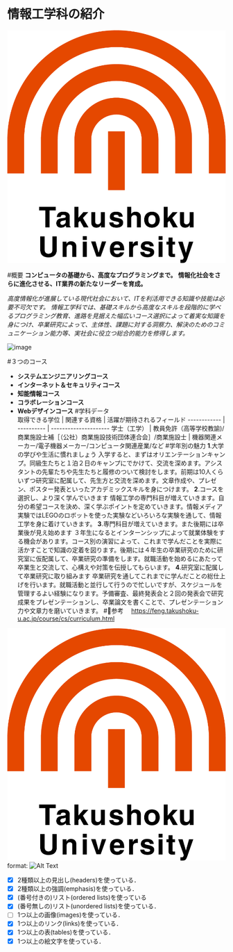 # 情報工学科の紹介
<!-- Markdown記法を使って学科の紹介ページを作る -->
![logo](logo.png)

#概要
**コンピュータの基礎から、高度なプログラミングまで。**
**情報化社会をさらに進化させる、IT業界の新たなリーダーを育成。**

*高度情報化が進展している現代社会において、ITを利活用できる知識や技能は必要不可欠です。*
*情報工学科では、基礎スキルから高度なスキルを段階的に学べるプログラミング教育、進路を見据えた幅広いコース選択によって着実な知識を身につけ、卒業研究によって、主体性、課題に対する洞察力、解決のためのコミュニケーション能力等、実社会に役立つ総合的能力を修得します。*

![image](https://3.bp.blogspot.com/-dVXW90oUMg8/WwJbBdz65cI/AAAAAAABMP8/TR-hRi_PeBIXhKo-EM-FchqKF1VPJOt5ACLcBGAs/w400-h300-p-k-no-nu/sweets_creampuff_girl.png)

#３つのコース
* **システムエンジニアリングコース**
* **インターネット＆セキュリティコース**
* **知能情報コース**
* **コラボレーションコース**
* **Webデザインコース**
#学科データ       
取得できる学位 | 関連する資格 | 活躍が期待されるフィールド
------------ | ---------- | ---------------------
学士（工学） | 教員免許（高等学校教諭)/商業施設士補［（公社）商業施設技術団体連合会］/商業施設士 | 機器関連メーカー/電子機器メーカー/コンピュータ関連産業/など
#学年別の魅力
**1**.大学の学びや生活に慣れましょう
入学すると、まずはオリエンテーションキャンプ。同級生たちと１泊２日のキャンプにでかけて、交流を深めます。アシスタントの先輩たちや先生たちと履修のついて検討をします。前期は10人くらいずつ研究室に配属して、先生方と交流を深めます。文章作成や、プレゼン、ポスター発表といったアカデミックスキルを身につけます。
**2**.コースを選択し、より深く学んでいきます
情報工学の専門科目が増えていきます。自分の希望コースを決め、深く学ぶポイントを定めていきます。情報メディア実験ではLEGOのロボットを使った実験などいろいろな実験を通して、情報工学を身に着けていきます。
**3**.専門科目が増えていきます。また後期には卒業後が見え始めます
３年生になるとインターンシップによって就業体験をする機会があります。コース別の演習によって、これまで学んだことを実際に活かすことで知識の定着を図ります。後期には４年生の卒業研究のために研究室に仮配属して、卒業研究の準備をします。就職活動を始めるにあたって卒業生と交流して、心構えや対策を伝授してもらいます。
**4**.研究室に配属して卒業研究に取り組みます
卒業研究を通してこれまでに学んだことの総仕上げを行います。就職活動と並行して行うので忙しいですが、スケジュールを管理するよい経験になります。予備審査、最終発表会と２回の発表会で研究成果をプレゼンテーションし、卒業論文を書くことで、プレゼンテーション力や文章力を磨いていきます。
#📱参考
　https://feng.takushoku-u.ac.jp/course/cs/curriculum.html







![GitHub Logo](logo.png)
format: ![Alt Text](url)


<!-- この部分より上に記述を追加して下のチェックボックスで確認する -->
- [x] 2種類以上の見出し(headers)を使っている．
- [x] 2種類以上の強調(emphasis)を使っている．
- [x] (番号付きの)リスト(ordered lists)を使っている
- [x] (番号無しの)リスト(unordered lists)を使っている．
- [ ] 1つ以上の画像(images)を使っている．
- [x] 1つ以上のリンク(links)を使っている．
- [x] 1つ以上の表(tables)を使っている．
- [x] 1つ以上の絵文字を使っている．
